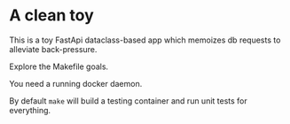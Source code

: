 # A clean toy

This is a toy FastApi dataclass-based app which memoizes db requests to alleviate back-pressure.

Explore the Makefile goals.

You need a running docker daemon.

By default `make` will build a testing container and run unit tests for everything.
